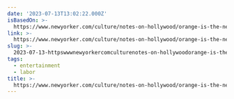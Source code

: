 ```yaml
---
date: '2023-07-13T13:02:22.000Z'
isBasedOn: >-
  https://www.newyorker.com/culture/notes-on-hollywood/orange-is-the-new-black-signalled-the-rot-inside-the-streaming-economy
link: >-
  https://www.newyorker.com/culture/notes-on-hollywood/orange-is-the-new-black-signalled-the-rot-inside-the-streaming-economy
slug: >-
  2023-07-13-httpswwwnewyorkercomculturenotes-on-hollywoodorange-is-the-new-black-signalled-the-rot-inside-the-streaming-economy
tags:
  - entertainment
  - labor
title: >-
  https://www.newyorker.com/culture/notes-on-hollywood/orange-is-the-new-black-signalled-the-rot-inside-the-streaming-economy
---
```



